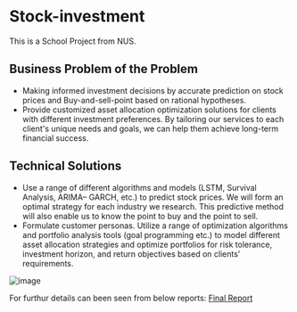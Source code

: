 # Stock-investment
This is a School Project from NUS.

## Business Problem of the Problem
* Making informed investment decisions by accurate prediction on stock prices and Buy-and-sell-point based on rational hypotheses.
* Provide customized asset allocation optimization solutions for clients with different investment preferences. By tailoring our services to each client's unique needs and goals, we can help them achieve long-term financial success.

## Technical Solutions
* Use a range of different algorithms and models (LSTM, Survival Analysis, ARIMA– GARCH, etc.) to predict stock prices. We will form an optimal strategy for each industry we research. This predictive method will also enable us to know the point to buy and the point to sell.
* Formulate customer personas. Utilize a range of optimization algorithms and portfolio analysis tools (goal programming etc.) to model different asset allocation strategies and optimize portfolios for risk tolerance, investment horizon, and return objectives based on clients’ requirements.

![image](https://github.com/Emmalamlfz/Stock-investment/assets/110097027/4fb34de6-bc37-46fa-b913-be0d7c3797fd)

For furthur details can been seen from below reports:
[Final Report](https://github.com/Emmalamlfz/Stock-investment/blob/main/Stock%20Investment%20Final%20Report.pdf)


